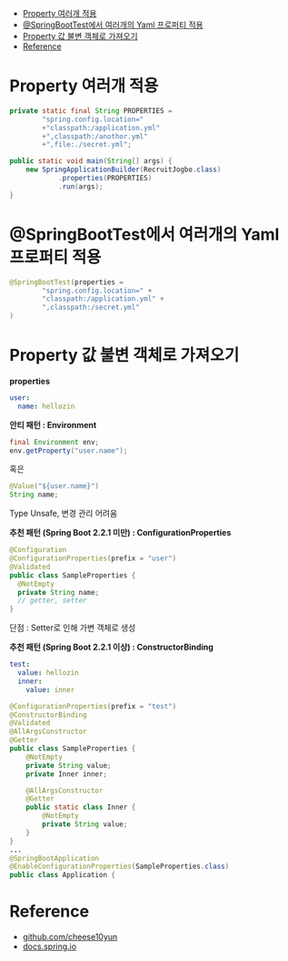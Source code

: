 - [Property 여러개 적용](#property-%ec%97%ac%eb%9f%ac%ea%b0%9c-%ec%a0%81%ec%9a%a9)
- [@SpringBootTest에서 여러개의 Yaml 프로퍼티 적용](#springboottest%ec%97%90%ec%84%9c-%ec%97%ac%eb%9f%ac%ea%b0%9c%ec%9d%98-yaml-%ed%94%84%eb%a1%9c%ed%8d%bc%ed%8b%b0-%ec%a0%81%ec%9a%a9)
- [Property 값 불변 객체로 가져오기](#property-%ea%b0%92-%eb%b6%88%eb%b3%80-%ea%b0%9d%ec%b2%b4%eb%a1%9c-%ea%b0%80%ec%a0%b8%ec%98%a4%ea%b8%b0)
- [Reference](#reference)

# Property 여러개 적용

```java
private static final String PROPERTIES =
        "spring.config.location="
        +"classpath:/application.yml"
        +",classpath:/anothor.yml"
        +",file:./secret.yml";

public static void main(String[] args) {
    new SpringApplicationBuilder(RecruitJogbo.class)
            .properties(PROPERTIES)
            .run(args);
}
```

# @SpringBootTest에서 여러개의 Yaml 프로퍼티 적용

```java
@SpringBootTest(properties = 
        "spring.config.location=" +
        "classpath:/application.yml" +
        ",classpath:/secret.yml"
)
```

# Property 값 불변 객체로 가져오기

**properties**

```yml
user:
  name: hellozin
```

**안티 패턴 : Environment**

```java
final Environment env;
env.getProperty("user.name");
```

혹은
```java
@Value("${user.name}")
String name;
```

Type Unsafe, 변경 관리 어려움

**추천 패턴 (Spring Boot 2.2.1 미만) : ConfigurationProperties**

```java
@Configuration
@ConfigurationProperties(prefix = "user")
@Validated
public class SampleProperties {
  @NotEmpty
  private String name;
  // getter, setter
}
```

단점 : Setter로 인해 가변 객체로 생성

**추천 패턴 (Spring Boot 2.2.1 이상) : ConstructorBinding**

```yml
test:
  value: hellozin
  inner:
    value: inner
```

```java
@ConfigurationProperties(prefix = "test")
@ConstructorBinding
@Validated
@AllArgsConstructor
@Getter
public class SampleProperties {
    @NotEmpty
    private String value;
    private Inner inner;

    @AllArgsConstructor
    @Getter
    public static class Inner {
        @NotEmpty
        private String value;
    }
}
...
@SpringBootApplication
@EnableConfigurationProperties(SampleProperties.class)
public class Application {
```

# Reference

- [github.com/cheese10yun](https://github.com/cheese10yun/spring-jpa-best-practices/blob/master/doc/step-10.md)
- [docs.spring.io](https://docs.spring.io/spring-boot/docs/2.2.0.RC1/reference/htmlsingle/#boot-features-external-config-constructor-binding)
